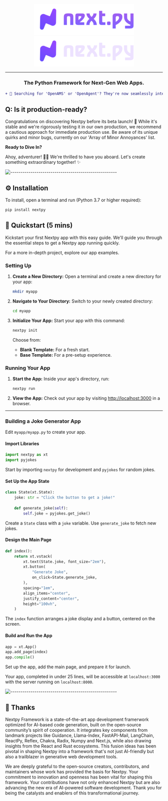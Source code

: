 <div align="center">
<img src="https://raw.githubusercontent.com/dotagent-ai/assets/main/nextpy_logo_light_theme.svg#gh-light-mode-only" alt="Nextpy Logo" width="320px">
<img src="https://raw.githubusercontent.com/dotagent-ai/assets/main/nextpy_logo_dark_theme.svg#gh-dark-mode-only" alt="Nextpy Logo" width="320px">
<hr>

<h3> The Python Framework for Next-Gen Web Apps. </h3>

```diff
+ 🤖 Searching for 'OpenAMS' or 'OpenAgent'? They're now seamlessly integrated into Nextpy. +
```

</div>

## Q: Is it production-ready?

Congratulations on discovering Nextpy before its beta launch! 🧭 While it's stable and we're rigorously testing it in our own production, we recommend a cautious approach for immediate production use. Be aware of its unique quirks and minor bugs, currently on our 'Array of Minor Annoyances' list.

**Ready to Dive In?**

Ahoy, adventurer! 🏴‍☠️ We're thrilled to have you aboard. Let's create something extraordinary together! ✨

![-----------------------------------------------------](https://res.cloudinary.com/dzznkbdrb/image/upload/v1694798498/divider_1_rej288.gif)

## ⚙️ Installation

To install, open a terminal and run (Python 3.7 or higher required):

```bash
pip install nextpy
```

## 🚀 Quickstart (5 mins)

Kickstart your first Nextpy app with this easy guide. We'll guide you through the essential steps to get a Nextpy app running quickly.

For a more in-depth project, explore our app examples.

### Setting Up

1. **Create a New Directory:**
   Open a terminal and create a new directory for your app:

   ```bash
   mkdir myapp
   ```

2. **Navigate to Your Directory:**
   Switch to your newly created directory:

   ```bash
   cd myapp
   ```

3. **Initialize Your App:**
   Start your app with this command:
   ```bash
   nextpy init
   ```
   Choose from:
   - **Blank Template:** For a fresh start.
   - **Base Template:** For a pre-setup experience.

### Running Your App

1. **Start the App:**
   Inside your app's directory, run:

   ```bash
   nextpy run
   ```

2. **View the App:**
   Check out your app by visiting [http://localhost:3000](http://localhost:3000) in a browser.

---

### Building a Joke Generator App

Edit `myapp/myapp.py` to create your app.

#### Import Libraries

```python
import nextpy as xt
import pyjokes
```

Start by importing `nextpy` for development and `pyjokes` for random jokes.

#### Set Up the App State

```python
class State(xt.State):
    joke: str = "Click the button to get a joke!"

    def generate_joke(self):
        self.joke = pyjokes.get_joke()
```

Create a `State` class with a `joke` variable. Use `generate_joke` to fetch new jokes.

#### Design the Main Page

```python
def index():
    return xt.vstack(
        xt.text(State.joke, font_size="2em"),
        xt.button(
            "Generate Joke",
            on_click=State.generate_joke,
        ),
        spacing="1em",
        align_items="center",
        justify_content="center",
        height="100vh",
    )
```

The `index` function arranges a joke display and a button, centered on the screen.

#### Build and Run the App

```python
app = xt.App()
app.add_page(index)
app.compile()
```

Set up the app, add the main page, and prepare it for launch.

Your app, completed in under 25 lines, will be accessible at `localhost:3000` with the server running on `localhost:8000`.

![-----------------------------------------------------](https://res.cloudinary.com/dzznkbdrb/image/upload/v1694798498/divider_1_rej288.gif)

## 🙏 Thanks

Nextpy Framework is a state-of-the-art app development framerwork optimized for AI-based code generation, built on the open-source community’s spirit of cooperation. It integrates key components from landmark projects like Guidance, Llama-Index, FastAPI-Mail, LangChain, ReactPy, Reflex, Chakra, Radix, Numpy and Next.js, while also drawing insights from the React and Rust ecosystems. This fusion ideas has been pivotal in shaping Nextpy into a framework that's not just AI-friendly but also a trailblazer in generative web development tools.

We are deeply grateful to the open-source creators, contributors, and maintainers whose work has provided the basis for Nextpy. Your commitment to innovation and openness has been vital for shaping this framework. Your contributions have not only enhanced Nextpy but are also advancing the new era of AI-powered software development. Thank you for being the catalysts and enablers of this transformational journey.
